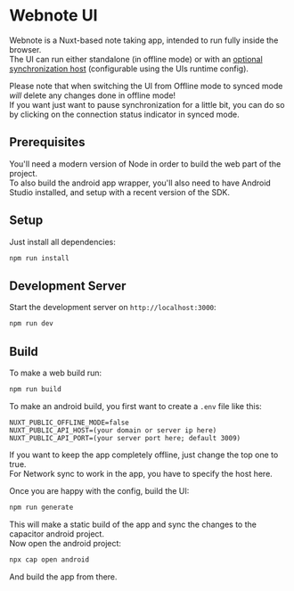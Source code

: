 # Webnote UI
Webnote is a Nuxt-based note taking app, intended to run fully inside the browser.  
The UI can run either standalone (in offline mode) or with an [optional synchronization host](https://github.com/Chickenbreadlp/webnote_srv) (configurable using the UIs runtime config).

Please note that when switching the UI from Offline mode to synced mode *will* delete any changes done in offline mode!  
If you want just want to pause synchronization for a little bit, you can do so by clicking on the connection status indicator in synced mode.

## Prerequisites
You'll need a modern version of Node in order to build the web part of the project.  
To also build the android app wrapper, you'll also need to have Android Studio installed, and setup with a recent version of the SDK.

## Setup
Just install all dependencies:
```sh
npm run install
```

## Development Server
Start the development server on `http://localhost:3000`:
```sh
npm run dev
```

## Build
To make a web build run:
```sh
npm run build
```

To make an android build, you first want to create a `.env` file like this:
```dotenv
NUXT_PUBLIC_OFFLINE_MODE=false
NUXT_PUBLIC_API_HOST=(your domain or server ip here)
NUXT_PUBLIC_API_PORT=(your server port here; default 3009)
```
If you want to keep the app completely offline, just change the top one to true.  
For Network sync to work in the app, you have to specify the host here.

Once you are happy with the config, build the UI:
```sh
npm run generate
```
This will make a static build of the app and sync the changes to the capacitor android project.  
Now open the android project:
```sh
npx cap open android
```
And build the app from there.
